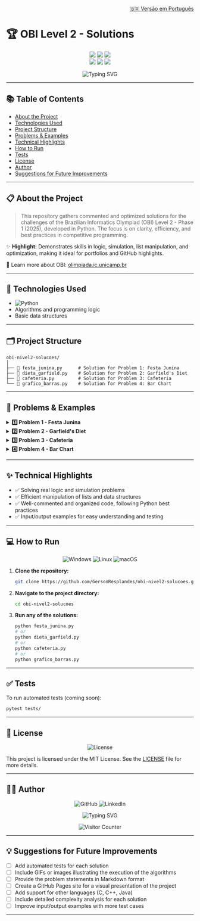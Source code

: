 <p align="right">
  <a href="README.md">🇧🇷 Versão em Português</a>
</p>

# 🏆 OBI Level 2 - Solutions

<p align="center">
  <img src="https://img.shields.io/badge/Python-3.x-3776AB?style=for-the-badge&logo=python&logoColor=white"/>
  <img src="https://img.shields.io/badge/OBI-Nível%202-2EA44F?style=for-the-badge&logo=codeforces&logoColor=white"/>
  <img src="https://img.shields.io/badge/Status-Concluído-00C853?style=for-the-badge&logo=check-circle&logoColor=white"/>
  <br>
  <img src="https://img.shields.io/badge/Algoritmos-FF6B6B?style=for-the-badge&logo=code&logoColor=white"/>
  <img src="https://img.shields.io/badge/Lógica-4A90E2?style=for-the-badge&logo=braintree&logoColor=white"/>
  <img src="https://img.shields.io/badge/Competição-FFD700?style=for-the-badge&logo=trophy&logoColor=white"/>
</p>

<div align="center">
  <img src="https://readme-typing-svg.herokuapp.com?font=Fira+Code&weight=500&size=40&pause=1000&color=2EA44F&center=true&vCenter=true&random=false&width=1000&height=100&lines=Brazilian+Informatics+Olympiad;Level+2+Solutions" alt="Typing SVG" />
</div>

---

## 📚 Table of Contents

- [About the Project](#about-the-project)
- [Technologies Used](#technologies-used)
- [Project Structure](#project-structure)
- [Problems & Examples](#problems--examples)
- [Technical Highlights](#technical-highlights)
- [How to Run](#how-to-run)
- [Tests](#tests)
- [License](#license)
- [Author](#author)
- [Suggestions for Future Improvements](#suggestions-for-future-improvements)

---

## 📋 About the Project

> This repository gathers commented and optimized solutions for the challenges of the Brazilian Informatics Olympiad (OBI) Level 2 - Phase 1 (2025), developed in Python. The focus is on clarity, efficiency, and best practices in competitive programming.

✨ **Highlight:** Demonstrates skills in logic, simulation, list manipulation, and optimization, making it ideal for portfolios and GitHub highlights.

🔗 Learn more about OBI: [olimpiada.ic.unicamp.br](https://olimpiada.ic.unicamp.br)

---

## 🚀 Technologies Used

- ![Python](https://img.shields.io/badge/Python-3.x-3776AB?style=flat-square&logo=python&logoColor=white)
- Algorithms and programming logic
- Basic data structures

---

## 🗂️ Project Structure

```text
obi-nivel2-solucoes/
│
├── 📄 festa_junina.py      # Solution for Problem 1: Festa Junina
├── 📄 dieta_garfield.py    # Solution for Problem 2: Garfield's Diet
├── 📄 cafeteria.py         # Solution for Problem 3: Cafeteria
└── 📄 grafico_barras.py    # Solution for Problem 4: Bar Chart
```

---

## 🎯 Problems & Examples

<details>
<summary><b>1️⃣ Problem 1 - Festa Junina</b></summary>

- **Description:** Calculate the minimum total distance Luísa needs to walk to visit the supermarket and the store, in any order, and return to school.
- **Difficulty:** ⭐⭐
- **Complexity:** O(1)
- **Solution:** [`festa_junina.py`](festa_junina.py)

**Sample input:**

```text
10
5
13
```

**Sample output:**

```text
16
```

</details>

<details>
<summary><b>2️⃣ Problem 2 - Garfield's Diet</b></summary>

- **Description:** Calculate how many calories Garfield can still consume without exceeding the daily limit, given the meal history.
- **Difficulty:** ⭐⭐⭐
- **Complexity:** O(N)
- **Solution:** [`dieta_garfield.py`](dieta_garfield.py)

**Sample input:**

```text
3 2000
65 15 20
40 20 25
50 10 35
```

**Sample output:**

```text
655
```

</details>

<details>
<summary><b>3️⃣ Problem 3 - Cafeteria</b></summary>

- **Description:** Check if it is possible to prepare a drink with the desired amount of milk, given the cup volume and coffee doses.
- **Difficulty:** ⭐⭐⭐
- **Complexity:** O(C/D)
- **Solution:** [`cafeteria.py`](cafeteria.py)

**Sample input:**

```text
130
150
200
30
```

**Sample output:**

```text
S
```

</details>

<details>
<summary><b>4️⃣ Problem 4 - Bar Chart</b></summary>

- **Description:** Generate a text-based bar chart from the popularity of toys.
- **Difficulty:** ⭐⭐⭐⭐
- **Complexity:** O(N\*H)
- **Solution:** [`grafico_barras.py`](grafico_barras.py)

**Sample input:**

```text
4
4 2 5 3
```

**Sample output:**

```text
0 0 1 0
1 0 1 0
1 0 1 1
1 1 1 1
1 1 1 1
```

</details>

---

## ✨ Technical Highlights

- ✅ Solving real logic and simulation problems
- ✅ Efficient manipulation of lists and data structures
- ✅ Well-commented and organized code, following Python best practices
- ✅ Input/output examples for easy understanding and testing

---

## 💻 How to Run

<p align="center">
  <img src="https://img.shields.io/badge/Windows-0078D6?style=for-the-badge&logo=windows&logoColor=white" alt="Windows"/>
  <img src="https://img.shields.io/badge/Linux-FCC624?style=for-the-badge&logo=linux&logoColor=black" alt="Linux"/>
  <img src="https://img.shields.io/badge/macOS-000000?style=for-the-badge&logo=apple&logoColor=white" alt="macOS"/>
</p>

1. **Clone the repository:**
   ```bash
   git clone https://github.com/GersonResplandes/obi-nivel2-solucoes.git
   ```
2. **Navigate to the project directory:**
   ```bash
   cd obi-nivel2-solucoes
   ```
3. **Run any of the solutions:**
   ```bash
   python festa_junina.py
   # or
   python dieta_garfield.py
   # or
   python cafeteria.py
   # or
   python grafico_barras.py
   ```

---

## ✅ Tests

To run automated tests (coming soon):

```bash
pytest tests/
```

---

## 📄 License

<p align="center">
  <img src="https://img.shields.io/badge/License-MIT-yellow?style=for-the-badge&logo=license&logoColor=white" alt="License"/>
</p>

This project is licensed under the MIT License. See the [LICENSE](LICENSE) file for more details.

---

## 👨‍💻 Author

<p align="center">
  <img src="https://img.shields.io/badge/GitHub-GersonResplandes-181717?style=for-the-badge&logo=github&logoColor=white" alt="GitHub"/>
  <img src="https://img.shields.io/badge/LinkedIn-GersonResplandes-0077B5?style=for-the-badge&logo=linkedin&logoColor=white" alt="LinkedIn"/>
</p>

<p align="center">
  <img src="https://readme-typing-svg.herokuapp.com?font=Fira+Code&weight=500&size=20&pause=1000&color=2EA44F&center=true&vCenter=true&random=false&width=600&height=50&lines=Developed+by+GersonResplandes" alt="Typing SVG" />
</p>

<p align="center">
  <img src="https://profile-counter.glitch.me/obi-nivel2-solucoes/count.svg" alt="Visitor Counter"/>
</p>

---

## 💡 Suggestions for Future Improvements

- [ ] Add automated tests for each solution
- [ ] Include GIFs or images illustrating the execution of the algorithms
- [ ] Provide the problem statements in Markdown format
- [ ] Create a GitHub Pages site for a visual presentation of the project
- [ ] Add support for other languages (C, C++, Java)
- [ ] Include detailed complexity analysis for each solution
- [ ] Improve input/output examples with more test cases

---

